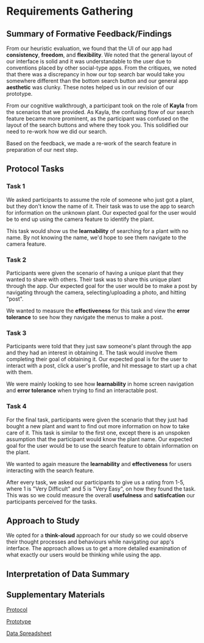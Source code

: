# Requirements Gathering

## Summary of Formative Feedback/Findings

From our heuristic evaluation, we found that the UI of our app had **consistency**, **freedom**, and **flexibility**. We noted that the general layout of our interface is solid and it was understandable to the user due to conventions placed by other social-type apps. From the critiques, we noted that there was a discrepancy in how our top search bar would take you somewhere different than the bottom search button and our general app **aesthetic** was clunky. These notes helped us in our revision of our prototype.

From our cognitive walkthrough, a participant took on the role of **Kayla** from the scenarios that we provided. As Kayla, the confusing flow of our search feature became more prominent, as the participant was confused on the layout of the search buttons and where they took you. This solidified our need to re-work how we did our search. 

Based on the feedback, we made a re-work of the search feature in preparation of our next step. 

## Protocol Tasks

### Task 1

We asked participants to assume the role of someone who just got a plant, but they don't know the name of it. Their task was to use the app to search for information on the unknown plant. Our expected goal for the user would be to end up using the camera feature to identify the plant.

This task would show us the **learnability** of searching for a plant with no name. By not knowing the name, we'd hope to see them navigate to the camera feature.

### Task 2

Participants were given the scenario of having a unique plant that they wanted to share with others. Their task was to share this unique plant through the app. Our expected goal for the user would be to make a post by navigating through the camera, selecting/uploading a photo, and hitting "post".

We wanted to measure the **effectiveness** for this task and view the **error tolerance** to see how they navigate the menus to make a post.

### Task 3

Participants were told that they just saw someone's plant through the app and they had an interest in obtaining it. The task would involve them completing their goal of obtaining it. Our expected goal is for the user to interact with a post, click a user's profile, and hit message to start up a chat with them.

We were mainly looking to see how **learnability** in home screen navigation and **error tolerance** when trying to find an interactable post.

### Task 4

For the final task, participants were given the scenario that they just had bought a new plant and want to find out more information on how to take care of it. This task is similar to the first one, except there is an unspoken assumption that the participant would know the plant name. Our expected goal for the user would be to use the search feature to obtain information on the plant.

We wanted to again measure the **learnability** and **effectiveness** for users interacting with the search feature.

After every task, we asked our participants to give us a rating from 1-5, where 1 is "Very Difficult" and 5 is "Very Easy", on how they found the task. This was so we could measure the overall **usefulness** and **satisfcation** our participants perceived for the tasks.

## Approach to Study

We opted for a **think-aloud** approach for our study so we could observe their thought processes and behaviours while navigating our app's interface. The approach allows us to get a more detailed examination of what exactly our users would be thinking while using the app.

## Interpretation of Data Summary



## Supplementary Materials

[Protocol](plant-social-protocol.pdf)

[Prototype](#)

[Data Spreadsheet](#)
